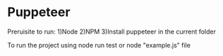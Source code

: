 # Puppeteer


Preruisite to run:
1)Node 
2)NPM
3)Install puppeteer in the current folder


To run the project using node run test or node "example.js" file


